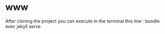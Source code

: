 # www
After cloning the project you can execute in the terminal this line :
bundle exec jekyll serve